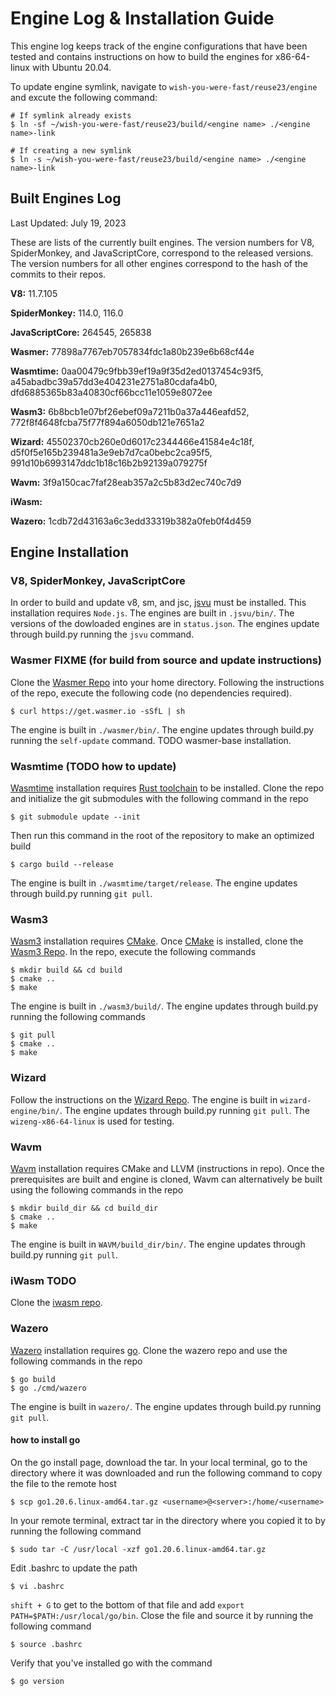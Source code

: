 # Engine Log & Installation Guide

This engine log keeps track of the engine configurations that have been tested and contains instructions on how to build the engines for x86-64-linux with Ubuntu 20.04.

To update engine symlink, navigate to `wish-you-were-fast/reuse23/engine` and excute the following command:
```
# If symlink already exists
$ ln -sf ~/wish-you-were-fast/reuse23/build/<engine name> ./<engine name>-link

# If creating a new symlink
$ ln -s ~/wish-you-were-fast/reuse23/build/<engine name> ./<engine name>-link
```    

## Built Engines Log
Last Updated: July 19, 2023

These are lists of the currently built engines. The version numbers for V8, SpiderMonkey, and JavaScriptCore, correspond to the released versions. The version numbers for all other engines correspond to the hash of the commits to their repos.

**V8:** 11.7.105

**SpiderMonkey:** 114.0, 116.0

**JavaScriptCore:** 264545, 265838

**Wasmer:** 77898a7767eb7057834fdc1a80b239e6b68cf44e

**Wasmtime:** 0aa00479c9fbb39ef19a9f35d2ed0137454c93f5, a45abadbc39a57dd3e404231e2751a80cdafa4b0, dfd6885365b83a40830cf66bcc11e1059e8072ee

**Wasm3:** 6b8bcb1e07bf26ebef09a7211b0a37a446eafd52, 772f8f4648fcba75f77f894a6050db121e7651a2

**Wizard:** 45502370cb260e0d6017c2344466e41584e4c18f, d5f0f5e165b239481a3e9eb7d7ca0bebc2ca95f5, 991d10b6993147ddc1b18c16b2b92139a079275f

**Wavm:** 3f9a150cac7faf28eab357a2c5b83d2ec740c7d9

**iWasm:**

**Wazero:** 1cdb72d43163a6c3edd33319b382a0feb0f4d459

## Engine Installation

### V8, SpiderMonkey, JavaScriptCore

In order to build and update v8, sm, and jsc, [jsvu](https://github.com/GoogleChromeLabs/jsvu) must be installed. This installation requires `Node.js`. The engines are built in `.jsvu/bin/`. The versions of the dowloaded engines are in `status.json`. The engines update through build.py running the `jsvu` command.

### Wasmer FIXME (for build from source and update instructions)

Clone the [Wasmer Repo](https://github.com/wasmerio/wasmer) into your home directory. Following the instructions of the repo, execute the following code (no dependencies required).
```
$ curl https://get.wasmer.io -sSfL | sh
```
The engine is built in `./wasmer/bin/`. The engine updates through build.py running the `self-update` command. TODO wasmer-base installation.

### Wasmtime (TODO how to update)

[Wasmtime](https://github.com/bytecodealliance/wasmtime) installation requires [Rust toolchain](https://www.rust-lang.org/tools/install) to be installed. Clone the repo and initialize the git submodules with the following command in the repo
```
$ git submodule update --init
```
Then run this command in the root of the repository to make an optimized build
```
$ cargo build --release
```
The engine is built in `./wasmtime/target/release`. The engine updates through build.py running `git pull`.

### Wasm3

[Wasm3](https://github.com/wasm3/wasm3) installation requires [CMake](https://cmake.org/install/). Once [CMake](https://cmake.org/install/) is installed, clone the [Wasm3 Repo](https://github.com/wasm3/wasm3). 
In the repo, execute the following commands
```
$ mkdir build && cd build
$ cmake ..
$ make
```

The engine is built in `./wasm3/build/`. The engine updates through build.py running the following commands
```
$ git pull
$ cmake ..
$ make
```

### Wizard

Follow the instructions on the [Wizard Repo](https://github.com/titzer/wizard-engine/blob/master/doc/Building.md). The engine is built in `wizard-engine/bin/`. The engine updates through build.py running `git pull`. The `wizeng-x86-64-linux` is used for testing.

### Wavm

[Wavm](https://github.com/WAVM/WAVM) installation requires CMake and LLVM (instructions in repo). Once the prerequisites are built and engine is cloned, Wavm can alternatively be built using the following commands in the repo
```
$ mkdir build_dir && cd build_dir
$ cmake ..
$ make
```

The engine is built in `WAVM/build_dir/bin/`. The engine updates through build.py running `git pull`.

### iWasm TODO

Clone the [iwasm repo](https://github.com/bytecodealliance/wasm-micro-runtime).

### Wazero

[Wazero](https://github.com/tetratelabs/wazero) installation requires [go](https://go.dev/doc/install). Clone the wazero repo and use the following commands in the repo
```
$ go build
$ go ./cmd/wazero
```

The engine is built in `wazero/`. The engine updates through build.py running `git pull`.

#### how to install go

On the go install page, download the tar. In your local terminal, go to the directory where it was downloaded and run the following command to copy the file to the remote host
```
$ scp go1.20.6.linux-amd64.tar.gz <username>@<server>:/home/<username>
```
In your remote terminal, extract tar in the directory where you copied it to by running the following command
```
$ sudo tar -C /usr/local -xzf go1.20.6.linux-amd64.tar.gz
```
Edit .bashrc to update the path
```
$ vi .bashrc
```
`shift + G` to get to the bottom of that file and add `export PATH=$PATH:/usr/local/go/bin`. Close the file and source it by running the following command
```
$ source .bashrc
```
Verify that you've installed go with the command
```
$ go version
```
